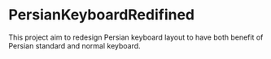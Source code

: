 # PersianKeyboardRedifined
This project aim to redesign Persian keyboard layout to have both benefit of Persian standard and normal keyboard.
